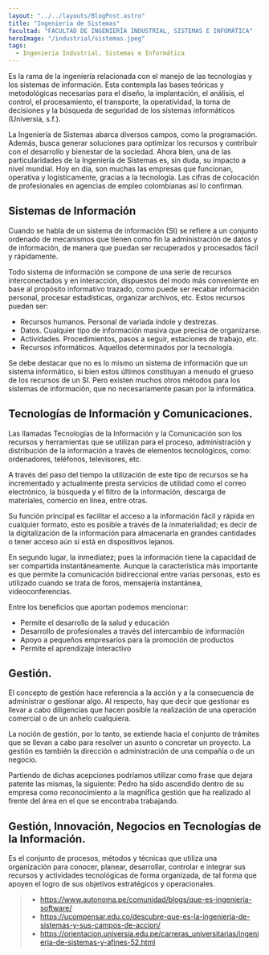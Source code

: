 ```yaml
---
layout: "../../layouts/BlogPost.astro"
title: "Ingeniería de Sistemas"
facultad: "FACULTAD DE INGENIERÍA INDUSTRIAL, SISTEMAS E INFOMÁTICA"
heroImage: "/industrial/sistemas.jpeg"
tags:
  - Ingenieria Industrial, Sistemas e Informática
---
```


Es la rama de la ingeniería relacionada con el manejo de las tecnologías y los sistemas de información. Esta contempla las bases teóricas y metodológicas necesarias para el diseño,
la implantación, el análisis, el control, el procesamiento, el transporte, la operatividad, la toma de decisiones y la búsqueda de seguridad de los sistemas informáticos (Universia, s.f.).

La Ingeniería de Sistemas abarca diversos campos, como la programación. Además, busca generar soluciones para optimizar los recursos y contribuir con el desarrollo y bienestar de la sociedad. Ahora bien, una de las particularidades de la Ingeniería de Sistemas es, sin duda, su impacto a nivel mundial.
Hoy en día, son muchas las empresas que funcionan, operativa y logísticamente, gracias a la tecnología. Las cifras de colocación de profesionales en agencias de empleo colombianas así lo confirman.

## Sistemas de Información

Cuando se habla de un sistema de información (SI) se refiere a un conjunto ordenado de mecanismos que tienen como fin la administración de datos y de información, de manera que puedan ser recuperados y procesados fácil y rápidamente.

Todo sistema de información se compone de una serie de recursos interconectados y en interacción, dispuestos del modo más conveniente en base al propósito informativo trazado, como puede ser recabar información personal, procesar estadísticas, organizar archivos, etc. Estos recursos pueden ser:

- Recursos humanos. Personal de variada índole y destrezas.
- Datos. Cualquier tipo de información masiva que precisa de organizarse.
- Actividades. Procedimientos, pasos a seguir, estaciones de trabajo, etc.
- Recursos informáticos. Aquellos determinados por la tecnología.

Se debe destacar que no es lo mismo un sistema de información que un sistema informático, si bien estos últimos constituyan a menudo el grueso de los recursos de un SI. Pero existen muchos otros métodos para los sistemas de información, que no necesariamente pasan por la informática.

## Tecnologías de Información y Comunicaciones.

Las llamadas Tecnologías de la Información y la Comunicación son los recursos y herramientas que se utilizan para el proceso, administración y distribución de la información a través de elementos tecnológicos, como: ordenadores, teléfonos, televisores, etc.

A través del paso del tiempo la utilización de este tipo de recursos se ha incrementado y actualmente presta servicios de utilidad como el correo electrónico, la búsqueda y el filtro de la información, descarga de materiales, comercio en línea, entre otras.

Su función principal es facilitar el acceso a la información fácil y rápida en cualquier formato, esto es posible a través de la inmaterialidad; es decir de la digitalización de la información para almacenarla en grandes cantidades o tener acceso aún si está en dispositivos lejanos.

En segundo lugar, la inmediatez; pues la información tiene la capacidad de ser compartida instantáneamente. Aunque la característica más importante es que permite la comunicación bidireccional entre varias personas, esto es utilizado cuando se trata de foros, mensajería instantánea, videoconferencias.

Entre los beneficios que aportan podemos mencionar:

- Permite el desarrollo de la salud y educación
- Desarrollo de profesionales a través del intercambio de información
- Apoyo a pequeños empresarios para la promoción de productos
- Permite el aprendizaje interactivo

## Gestión.

El concepto de gestión hace referencia a la acción y a la consecuencia de administrar o gestionar algo. Al respecto, hay que decir que gestionar es llevar a cabo diligencias que hacen posible la realización de una operación comercial o de un anhelo cualquiera.

La noción de gestión, por lo tanto, se extiende hacia el conjunto de trámites que se llevan a cabo para resolver un asunto o concretar un proyecto. La gestión es también la dirección o administración de una compañía o de un negocio.

Partiendo de dichas acepciones podríamos utilizar como frase que dejara patente las mismas, la siguiente: Pedro ha sido ascendido dentro de su empresa como reconocimiento a la magnífica gestión que ha realizado al frente del área en el que se encontraba trabajando.

## Gestión, Innovación, Negocios en Tecnologías de la Información.

Es el conjunto de procesos, métodos y técnicas que utiliza una organización para conocer, planear, desarrollar, controlar e integrar sus recursos y actividades tecnológicas de forma organizada, de tal forma que apoyen el logro de sus objetivos estratégicos y operacionales.

> - https://www.autonoma.pe/comunidad/blogs/que-es-ingenieria-software/
> - https://ucompensar.edu.co/descubre-que-es-la-ingenieria-de-sistemas-y-sus-campos-de-accion/
> - https://orientacion.universia.edu.pe/carreras_universitarias/ingenieria-de-sistemas-y-afines-52.html
